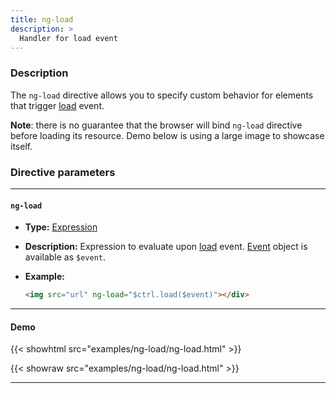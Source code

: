 ```yaml
---
title: ng-load
description: >
  Handler for load event
---
```


### Description

The `ng-load` directive allows you to specify custom behavior for elements that
trigger
[load](https://developer.mozilla.org/en-US/docs/Web/API/Window/load_event)
event.

**Note**: there is no guarantee that the browser will bind `ng-load` directive
before loading its resource. Demo below is using a large image to showcase
itself.

### Directive parameters

---

#### `ng-load`

- **Type:** [Expression](../../../typedoc/types/Expression.html)
- **Description:** Expression to evaluate upon
  [load](https://developer.mozilla.org/en-US/docs/Web/API/Window/load_event)
  event. [Event](https://developer.mozilla.org/en-US/docs/Web/API/Event) object
  is available as `$event`.
- **Example:**

  ```html
  <img src="url" ng-load="$ctrl.load($event)"></div>
  ```

---

#### Demo

{{< showhtml src="examples/ng-load/ng-load.html" >}}

{{< showraw src="examples/ng-load/ng-load.html" >}}

---
